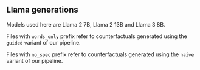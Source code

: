 ## Llama generations

Models used here are Llama 2 7B, Llama 2 13B and Llama 3 8B.

Files with `words_only` prefix refer to counterfactuals generated using the `guided` variant of our pipeline.

Files with `no_spec` prefix refer to counterfactuals generated using the `naive` variant of our pipeline.
